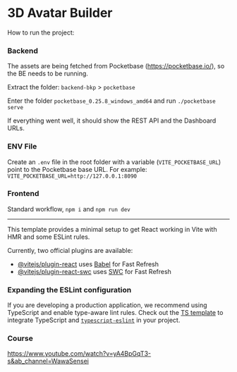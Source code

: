 # 3D Avatar Builder

How to run the project:

### Backend

The assets are being fetched from Pocketbase (https://pocketbase.io/), so the BE needs to be running.

Extract the folder: `backend-bkp` > `pocketbase`

Enter the folder `pocketbase_0.25.8_windows_amd64` and run `./pocketbase serve`

If everything went well, it should show the REST API and the Dashboard URLs.

### ENV File

Create an `.env` file in the root folder with a variable (`VITE_POCKETBASE_URL`) point to the Pocketbase base URL. For
example:
`VITE_POCKETBASE_URL=http://127.0.0.1:8090`

### Frontend

Standard workflow, `npm i` and `npm run dev`

---

This template provides a minimal setup to get React working in Vite with HMR and some ESLint rules.

Currently, two official plugins are available:

- [@vitejs/plugin-react](https://github.com/vitejs/vite-plugin-react/blob/main/packages/plugin-react/README.md)
  uses [Babel](https://babeljs.io/) for Fast Refresh
- [@vitejs/plugin-react-swc](https://github.com/vitejs/vite-plugin-react-swc) uses [SWC](https://swc.rs/) for Fast
  Refresh

### Expanding the ESLint configuration

If you are developing a production application, we recommend using TypeScript and enable type-aware lint rules. Check
out the [TS template](https://github.com/vitejs/vite/tree/main/packages/create-vite/template-react-ts) to integrate
TypeScript and [`typescript-eslint`](https://typescript-eslint.io) in your project.

### Course

https://www.youtube.com/watch?v=yA4BpGqT3-s&ab_channel=WawaSensei